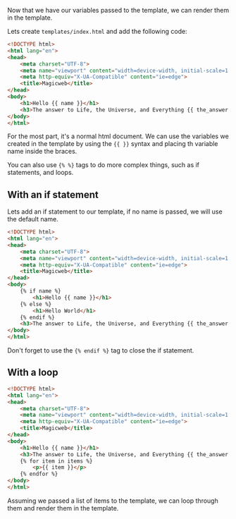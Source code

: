 Now that we have our variables passed to the template, we can render them in the template.

Lets create `templates/index.html` and add the following code:

```html
<!DOCTYPE html>
<html lang="en">
<head>
    <meta charset="UTF-8">
    <meta name="viewport" content="width=device-width, initial-scale=1.0">
    <meta http-equiv="X-UA-Compatible" content="ie=edge">
    <title>Magicweb</title>
</head>
<body>
    <h1>Hello {{ name }}</h1>
    <h3>The answer to Life, the Universe, and Everything {{ the_answer }}</h3>
</body>
</html>
```

For the most part, it's a normal html document. We can use the variables we created in the template by using the `{{ }}` syntax and placing th variable name inside the braces.

You can also use `{% %}` tags to do more complex things, such as if statements, and loops.

## With an if statement

Lets add an if statement to our template, if no name is passed, we will use the default name.

```html
<!DOCTYPE html>
<html lang="en">
<head>
    <meta charset="UTF-8">
    <meta name="viewport" content="width=device-width, initial-scale=1.0">
    <meta http-equiv="X-UA-Compatible" content="ie=edge">
    <title>Magicweb</title>
</head>
<body>
    {% if name %}
        <h1>Hello {{ name }}</h1>
    {% else %}
        <h1>Hello World</h1>
    {% endif %}
    <h3>The answer to Life, the Universe, and Everything {{ the_answer }}</h3>
</body>
</html>
```

Don't forget to use the `{% endif %}` tag to close the if statement.

## With a loop

```html
<!DOCTYPE html>
<html lang="en">
<head>
    <meta charset="UTF-8">
    <meta name="viewport" content="width=device-width, initial-scale=1.0">
    <meta http-equiv="X-UA-Compatible" content="ie=edge">
    <title>Magicweb</title>
</head>
<body>
    <h1>Hello {{ name }}</h1>
    <h3>The answer to Life, the Universe, and Everything {{ the_answer }}</h3>
    {% for item in items %}
        <p>{{ item }}</p>
    {% endfor %}
</body>
</html>
```

Assuming we passed a list of items to the template, we can loop through them and render them in the template.

